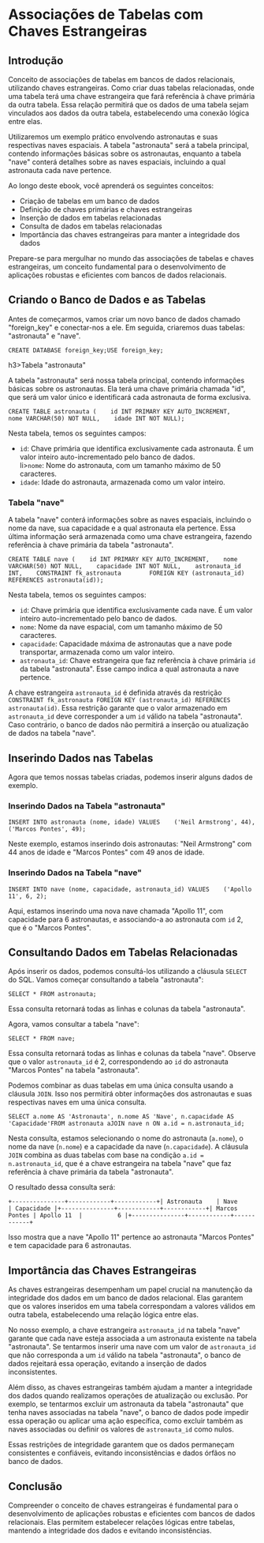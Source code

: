 <h1>Associações de Tabelas com Chaves Estrangeiras</h1>

<h2>Introdução</h2>

<p>Conceito de associações de tabelas em bancos de dados relacionais, utilizando chaves estrangeiras. Como criar duas tabelas relacionadas, onde uma tabela terá uma chave estrangeira que fará referência à chave primária da outra tabela. Essa relação permitirá que os dados de uma tabela sejam vinculados aos dados da outra tabela, estabelecendo uma conexão lógica entre elas.</p>

<p>Utilizaremos um exemplo prático envolvendo astronautas e suas respectivas naves espaciais. A tabela &quot;astronauta&quot; será a tabela principal, contendo informações básicas sobre os astronautas, enquanto a tabela &quot;nave&quot; conterá detalhes sobre as naves espaciais, incluindo a qual astronauta cada nave pertence.</p>

<p>Ao longo deste ebook, você aprenderá os seguintes conceitos:</p>

<ul>
    <li>Criação de tabelas em um banco de dados</li>
    <li>Definição de chaves primárias e chaves estrangeiras</li>
    <li>Inserção de dados em tabelas relacionadas</li>
    <li>Consulta de dados em tabelas relacionadas</li>
    <li>Importância das chaves estrangeiras para manter a integridade dos dados</li>
</ul>

<p>Prepare-se para mergulhar no mundo das associações de tabelas e chaves estrangeiras, um conceito fundamental para o desenvolvimento de aplicações robustas e eficientes com bancos de dados relacionais.</p>

<h2>Criando o Banco de Dados e as Tabelas</h2>

<p>Antes de começarmos, vamos criar um novo banco de dados chamado &quot;foreign_key&quot; e conectar-nos a ele. Em seguida, criaremos duas tabelas: &quot;astronauta&quot; e &quot;nave&quot;.</p>

<pre><code class="language-sql">CREATE DATABASE foreign_key;USE foreign_key;</code></pre>

h3>Tabela &quot;astronauta&quot;</h3>

<p>A tabela &quot;astronauta&quot; será nossa tabela principal, contendo informações básicas sobre os astronautas. Ela terá uma chave primária chamada &quot;id&quot;, que será um valor único e identificará cada astronauta de forma exclusiva.</p>

<pre><code class="language-sql">CREATE TABLE astronauta (    id INT PRIMARY KEY AUTO_INCREMENT,    nome VARCHAR(50) NOT NULL,    idade INT NOT NULL);</code></pre>


<p>Nesta tabela, temos os seguintes campos:</p>

<ul>
    <li><code>id</code>: Chave primária que identifica exclusivamente cada astronauta. É um valor inteiro auto-incrementado pelo banco de dados.</li>
    li><code>nome</code>: Nome do astronauta, com um tamanho máximo de 50 caracteres.</li><li><code>idade</code>: Idade do astronauta, armazenada como um valor inteiro.</li>
</ul>

<h3>Tabela &quot;nave&quot;</h3>

<p>A tabela &quot;nave&quot; conterá informações sobre as naves espaciais, incluindo o nome da nave, sua capacidade e a qual astronauta ela pertence. Essa última informação será armazenada como uma chave estrangeira, fazendo referência à chave primária da tabela &quot;astronauta&quot;.</p>

<pre><code class="language-sql">CREATE TABLE nave (    id INT PRIMARY KEY AUTO_INCREMENT,    nome VARCHAR(50) NOT NULL,    capacidade INT NOT NULL,    astronauta_id INT,    CONSTRAINT fk_astronauta        FOREIGN KEY (astronauta_id)        REFERENCES astronauta(id));</code></pre>

<p>Nesta tabela, temos os seguintes campos:</p>

<ul>
    <li><code>id</code>: Chave primária que identifica exclusivamente cada nave. É um valor inteiro auto-incrementado pelo banco de dados.</li>
    <li><code>nome</code>: Nome da nave espacial, com um tamanho máximo de 50 caracteres.</li>
    <li><code>capacidade</code>: Capacidade máxima de astronautas que a nave pode transportar, armazenada como um valor inteiro.</li>
    <li><code>astronauta_id</code>: Chave estrangeira que faz referência à chave primária <code>id</code> da tabela &quot;astronauta&quot;. Esse campo indica a qual astronauta a nave pertence.</li>
</ul>

<p>A chave estrangeira <code>astronauta_id</code> é definida através da restrição <code>CONSTRAINT fk_astronauta FOREIGN KEY (astronauta_id) REFERENCES astronauta(id)</code>. Essa restrição garante que o valor armazenado em <code>astronauta_id</code> deve corresponder a um <code>id</code> válido na tabela &quot;astronauta&quot;. Caso contrário, o banco de dados não permitirá a inserção ou atualização de dados na tabela &quot;nave&quot;.</p>

<h2>Inserindo Dados nas Tabelas</h2>

<p>Agora que temos nossas tabelas criadas, podemos inserir alguns dados de exemplo.</p>

<h3>Inserindo Dados na Tabela &quot;astronauta&quot;</h3>

<pre><code class="language-sql">INSERT INTO astronauta (nome, idade) VALUES    ('Neil Armstrong', 44),    ('Marcos Pontes', 49);</code></pre>

<p>Neste exemplo, estamos inserindo dois astronautas: &quot;Neil Armstrong&quot; com 44 anos de idade e &quot;Marcos Pontes&quot; com 49 anos de idade.</p>

<h3>Inserindo Dados na Tabela &quot;nave&quot;</h3>

<pre><code class="language-sql">INSERT INTO nave (nome, capacidade, astronauta_id) VALUES    ('Apollo 11', 6, 2);</code></pre>

<p>Aqui, estamos inserindo uma nova nave chamada &quot;Apollo 11&quot;, com capacidade para 6 astronautas, e associando-a ao astronauta com <code>id</code> 2, que é o &quot;Marcos Pontes&quot;.</p>

<h2>Consultando Dados em Tabelas Relacionadas</h2>

<p>Após inserir os dados, podemos consultá-los utilizando a cláusula <code>SELECT</code> do SQL. Vamos começar consultando a tabela &quot;astronauta&quot;:</p>

<pre><code class="language-sql">SELECT * FROM astronauta;</code></pre>

<p>Essa consulta retornará todas as linhas e colunas da tabela &quot;astronauta&quot;.</p>

<p>Agora, vamos consultar a tabela &quot;nave&quot;:</p>

<pre><code class="language-sql">SELECT * FROM nave;</code></pre>

<p>Essa consulta retornará todas as linhas e colunas da tabela &quot;nave&quot;. Observe que o valor <code>astronauta_id</code> é 2, correspondendo ao <code>id</code> do astronauta &quot;Marcos Pontes&quot; na tabela &quot;astronauta&quot;.</p>

<p>Podemos combinar as duas tabelas em uma única consulta usando a cláusula <code>JOIN</code>. Isso nos permitirá obter informações dos astronautas e suas respectivas naves em uma única consulta.</p>

<pre><code class="language-sql">SELECT a.nome AS 'Astronauta', n.nome AS 'Nave', n.capacidade AS 'Capacidade'FROM astronauta aJOIN nave n ON a.id = n.astronauta_id;</code></pre>

<p>Nesta consulta, estamos selecionando o nome do astronauta (<code>a.nome</code>), o nome da nave (<code>n.nome</code>) e a capacidade da nave (<code>n.capacidade</code>). A cláusula <code>JOIN</code> combina as duas tabelas com base na condição <code>a.id = n.astronauta_id</code>, que é a chave estrangeira na tabela &quot;nave&quot; que faz referência à chave primária da tabela &quot;astronauta&quot;.</p>

<p>O resultado dessa consulta será:</p>

<pre><code>+---------------+------------+------------+| Astronauta    | Nave       | Capacidade |+---------------+------------+------------+| Marcos Pontes | Apollo 11  |          6 |+---------------+------------+------------+</code></pre>

<p>Isso mostra que a nave &quot;Apollo 11&quot; pertence ao astronauta &quot;Marcos Pontes&quot; e tem capacidade para 6 astronautas.</p>

<h2>Importância das Chaves Estrangeiras</h2>

<p>As chaves estrangeiras desempenham um papel crucial na manutenção da integridade dos dados em um banco de dados relacional. Elas garantem que os valores inseridos em uma tabela correspondam a valores válidos em outra tabela, estabelecendo uma relação lógica entre elas.</p>

<p>No nosso exemplo, a chave estrangeira <code>astronauta_id</code> na tabela &quot;nave&quot; garante que cada nave esteja associada a um astronauta existente na tabela &quot;astronauta&quot;. Se tentarmos inserir uma nave com um valor de <code>astronauta_id</code> que não corresponda a um <code>id</code> válido na tabela &quot;astronauta&quot;, o banco de dados rejeitará essa operação, evitando a inserção de dados inconsistentes.</p>

<p>Além disso, as chaves estrangeiras também ajudam a manter a integridade dos dados quando realizamos operações de atualização ou exclusão. Por exemplo, se tentarmos excluir um astronauta da tabela &quot;astronauta&quot; que tenha naves associadas na tabela &quot;nave&quot;, o banco de dados pode impedir essa operação ou aplicar uma ação específica, como excluir também as naves associadas ou definir os valores de <code>astronauta_id</code> como nulos.</p>

<p>Essas restrições de integridade garantem que os dados permaneçam consistentes e confiáveis, evitando inconsistências e dados órfãos no banco de dados.</p>

<h2>Conclusão</h2>

<p>Compreender o conceito de chaves estrangeiras é fundamental para o desenvolvimento de aplicações robustas e eficientes com bancos de dados relacionais. Elas permitem estabelecer relações lógicas entre tabelas, mantendo a integridade dos dados e evitando inconsistências.</p>
